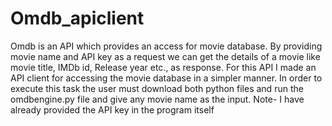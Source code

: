 # Omdb_apiclient
Omdb is an API which provides an access for movie database. By providing movie name and API key as a request we can get the details of a movie like movie title, IMDb id, Release year etc., as response. For this API I made an API client for accessing the movie database in a simpler manner.
In order to execute this task the user must download both python files and run the omdbengine.py file and give any movie name as the input.
Note- I have already provided the API key in the program itself 
